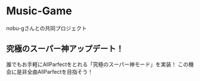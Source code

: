 # Music-Game

nobu-gさんとの共同プロジェクト

## 究極のスーパー神アップデート！
誰でもお手軽にAllParfectをとれる「究極のスーパー神モード」を実装！
この機会に是非全曲AllParfectを目指そう！

